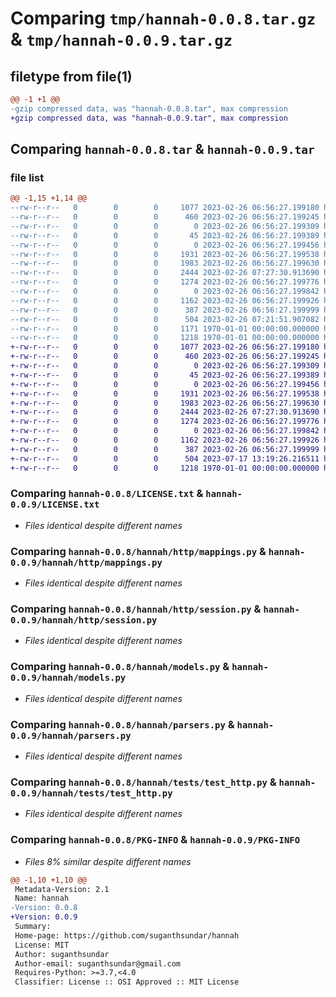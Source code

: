 # Comparing `tmp/hannah-0.0.8.tar.gz` & `tmp/hannah-0.0.9.tar.gz`

## filetype from file(1)

```diff
@@ -1 +1 @@
-gzip compressed data, was "hannah-0.0.8.tar", max compression
+gzip compressed data, was "hannah-0.0.9.tar", max compression
```

## Comparing `hannah-0.0.8.tar` & `hannah-0.0.9.tar`

### file list

```diff
@@ -1,15 +1,14 @@
--rw-r--r--   0        0        0     1077 2023-02-26 06:56:27.199180 hannah-0.0.8/LICENSE.txt
--rw-r--r--   0        0        0      460 2023-02-26 06:56:27.199245 hannah-0.0.8/README.md
--rw-r--r--   0        0        0        0 2023-02-26 06:56:27.199309 hannah-0.0.8/hannah/__init__.py
--rw-r--r--   0        0        0       45 2023-02-26 06:56:27.199389 hannah-0.0.8/hannah/exceptions.py
--rw-r--r--   0        0        0        0 2023-02-26 06:56:27.199456 hannah-0.0.8/hannah/http/__init__.py
--rw-r--r--   0        0        0     1931 2023-02-26 06:56:27.199538 hannah-0.0.8/hannah/http/mappings.py
--rw-r--r--   0        0        0     1983 2023-02-26 06:56:27.199630 hannah-0.0.8/hannah/http/session.py
--rw-r--r--   0        0        0     2444 2023-02-26 07:27:30.913690 hannah-0.0.8/hannah/models.py
--rw-r--r--   0        0        0     1274 2023-02-26 06:56:27.199776 hannah-0.0.8/hannah/parsers.py
--rw-r--r--   0        0        0        0 2023-02-26 06:56:27.199842 hannah-0.0.8/hannah/tests/__init__.py
--rw-r--r--   0        0        0     1162 2023-02-26 06:56:27.199926 hannah-0.0.8/hannah/tests/test_http.py
--rw-r--r--   0        0        0      387 2023-02-26 06:56:27.199999 hannah-0.0.8/hannah/tests/test_swagger.py
--rw-r--r--   0        0        0      504 2023-02-26 07:21:51.907082 hannah-0.0.8/pyproject.toml
--rw-r--r--   0        0        0     1171 1970-01-01 00:00:00.000000 hannah-0.0.8/setup.py
--rw-r--r--   0        0        0     1218 1970-01-01 00:00:00.000000 hannah-0.0.8/PKG-INFO
+-rw-r--r--   0        0        0     1077 2023-02-26 06:56:27.199180 hannah-0.0.9/LICENSE.txt
+-rw-r--r--   0        0        0      460 2023-02-26 06:56:27.199245 hannah-0.0.9/README.md
+-rw-r--r--   0        0        0        0 2023-02-26 06:56:27.199309 hannah-0.0.9/hannah/__init__.py
+-rw-r--r--   0        0        0       45 2023-02-26 06:56:27.199389 hannah-0.0.9/hannah/exceptions.py
+-rw-r--r--   0        0        0        0 2023-02-26 06:56:27.199456 hannah-0.0.9/hannah/http/__init__.py
+-rw-r--r--   0        0        0     1931 2023-02-26 06:56:27.199538 hannah-0.0.9/hannah/http/mappings.py
+-rw-r--r--   0        0        0     1983 2023-02-26 06:56:27.199630 hannah-0.0.9/hannah/http/session.py
+-rw-r--r--   0        0        0     2444 2023-02-26 07:27:30.913690 hannah-0.0.9/hannah/models.py
+-rw-r--r--   0        0        0     1274 2023-02-26 06:56:27.199776 hannah-0.0.9/hannah/parsers.py
+-rw-r--r--   0        0        0        0 2023-02-26 06:56:27.199842 hannah-0.0.9/hannah/tests/__init__.py
+-rw-r--r--   0        0        0     1162 2023-02-26 06:56:27.199926 hannah-0.0.9/hannah/tests/test_http.py
+-rw-r--r--   0        0        0      387 2023-02-26 06:56:27.199999 hannah-0.0.9/hannah/tests/test_swagger.py
+-rw-r--r--   0        0        0      504 2023-07-17 13:19:26.216511 hannah-0.0.9/pyproject.toml
+-rw-r--r--   0        0        0     1218 1970-01-01 00:00:00.000000 hannah-0.0.9/PKG-INFO
```

### Comparing `hannah-0.0.8/LICENSE.txt` & `hannah-0.0.9/LICENSE.txt`

 * *Files identical despite different names*

### Comparing `hannah-0.0.8/hannah/http/mappings.py` & `hannah-0.0.9/hannah/http/mappings.py`

 * *Files identical despite different names*

### Comparing `hannah-0.0.8/hannah/http/session.py` & `hannah-0.0.9/hannah/http/session.py`

 * *Files identical despite different names*

### Comparing `hannah-0.0.8/hannah/models.py` & `hannah-0.0.9/hannah/models.py`

 * *Files identical despite different names*

### Comparing `hannah-0.0.8/hannah/parsers.py` & `hannah-0.0.9/hannah/parsers.py`

 * *Files identical despite different names*

### Comparing `hannah-0.0.8/hannah/tests/test_http.py` & `hannah-0.0.9/hannah/tests/test_http.py`

 * *Files identical despite different names*

### Comparing `hannah-0.0.8/PKG-INFO` & `hannah-0.0.9/PKG-INFO`

 * *Files 8% similar despite different names*

```diff
@@ -1,10 +1,10 @@
 Metadata-Version: 2.1
 Name: hannah
-Version: 0.0.8
+Version: 0.0.9
 Summary: 
 Home-page: https://github.com/suganthsundar/hannah
 License: MIT
 Author: suganthsundar
 Author-email: suganthsundar@gmail.com
 Requires-Python: >=3.7,<4.0
 Classifier: License :: OSI Approved :: MIT License
```

